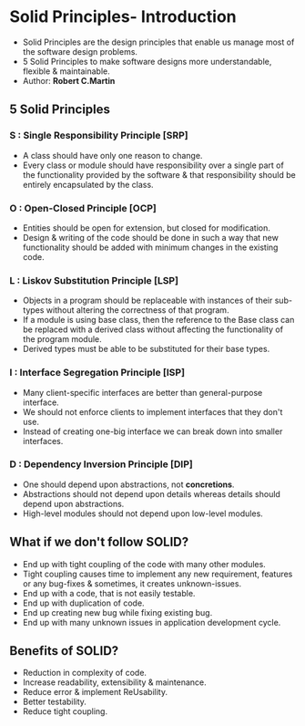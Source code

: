# Solid Principles- Introduction
* Solid Principles are the design principles that enable us manage most of the software design problems.
* 5 Solid Principles to make software designs more understandable, flexible & maintainable.
* Author: **Robert C.Martin**

## 5 Solid Principles

### S : Single Responsibility Principle **[SRP]**
* A class should have only one reason to change.
* Every class or module should have responsibility over a single part of the functionality provided by the software & that responsibility should be entirely encapsulated by the class.

### O : Open-Closed Principle **[OCP]**
* Entities should be open for extension, but closed for modification.
* Design & writing of the code should be done in such a way that new functionality should be added with minimum changes in the existing code.

### L : Liskov Substitution Principle **[LSP]**
* Objects in a program should be replaceable with instances of their sub-types without altering the correctness of that program.
* If a module is using base class, then the reference to the Base class can be replaced with a derived class without affecting the functionality of the program module.
* Derived types must be able to be substituted for their base types.

### I : Interface Segregation Principle **[ISP]**
* Many client-specific interfaces are better than general-purpose interface.
* We should not enforce clients to implement interfaces that they don't use.
* Instead of creating one-big interface we can break down into smaller interfaces.

### D : Dependency Inversion Principle **[DIP]**
* One should depend upon abstractions, not **concretions**.
* Abstractions should not depend upon details whereas details should depend upon abstractions.
* High-level modules should not depend upon low-level modules.

## What if we don't follow SOLID?
* End up with tight coupling of the code with many other modules.
* Tight coupling causes time to implement any new requirement, features or any bug-fixes & sometimes, it creates unknown-issues.
* End up with a code, that is not easily testable.
* End up with duplication of code.
* End up creating new bug while fixing existing bug.
* End up with many unknown issues in application development cycle.

## Benefits of SOLID?
* Reduction in complexity of code.
* Increase readability, extensibility & maintenance. 
* Reduce error & implement ReUsability.
* Better testability.
* Reduce tight coupling.


    




